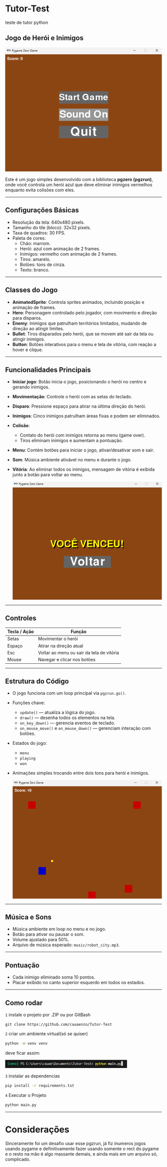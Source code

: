 # Tutor-Test
teste de tutor python
## Jogo de Herói e Inimigos
![Image](galeria/home.png) 

Este é um jogo simples desenvolvido com a biblioteca **pgzero (pgzrun)**, onde você controla um herói azul que deve eliminar inimigos vermelhos enquanto evita colisões com eles.

---

## Configurações Básicas

- Resolução da tela: 640x480 pixels.
- Tamanho do tile (bloco): 32x32 pixels.
- Taxa de quadros: 30 FPS.
- Paleta de cores:
  - Chão: marrom.
  - Herói: azul com animação de 2 frames.
  - Inimigos: vermelho com animação de 2 frames.
  - Tiros: amarelo.
  - Botões: tons de cinza.
  - Texto: branco.

---

## Classes do Jogo

- **AnimatedSprite**: Controla sprites animados, incluindo posição e animação de frames.
- **Hero**: Personagem controlado pelo jogador, com movimento e direção para disparos.
- **Enemy**: Inimigos que patrulham territórios limitados, mudando de direção ao atingir limites.
- **Bullet**: Tiros disparados pelo herói, que se movem até sair da tela ou atingir inimigos.
- **Button**: Botões interativos para o menu e tela de vitória, com reação a hover e clique.

---

## Funcionalidades Principais

- **Iniciar jogo**: Botão inicia o jogo, posicionando o herói no centro e gerando inimigos.
- **Movimentação**: Controle o herói com as setas do teclado.
- **Disparo**: Pressione espaço para atirar na última direção do herói.
- **Inimigos**: Cinco inimigos patrulham áreas fixas e podem ser eliminados.
- **Colisão**:
  - Contato do herói com inimigos retorna ao menu (game over).
  - Tiros eliminam inimigos e aumentam a pontuação.
- **Menu**: Contém botões para iniciar o jogo, ativar/desativar som e sair.
- **Som**: Música ambiente ativável no menu e durante o jogo.
- **Vitória**: Ao eliminar todos os inimigos, mensagem de vitória é exibida junto a botão para voltar ao menu.

  ![Image](galeria/you_win.png)
---

## Controles

| Tecla / Ação | Função                         |
|--------------|-------------------------------|
| Setas        | Movimentar o herói            |
| Espaço       | Atirar na direção atual       |
| Esc          | Voltar ao menu ou sair da tela de vitória |
| Mouse        | Navegar e clicar nos botões   |

---

## Estrutura do Código

- O jogo funciona com um loop principal via `pgzrun.go()`.
- Funções chave:
  - `update()` — atualiza a lógica do jogo.
  - `draw()` — desenha todos os elementos na tela.
  - `on_key_down()` — gerencia eventos de teclado.
  - `on_mouse_move()` e `on_mouse_down()` — gerenciam interação com botões.
- Estados do jogo:
  - `menu`
  - `playing`
  - `won`
- Animações simples trocando entre dois tons para herói e inimigos.
  
  ![Image](galeria/jogo_rolando.png) 

---

## Música e Sons

- Música ambiente em loop no menu e no jogo.
- Botão para ativar ou pausar o som.
- Volume ajustado para 50%.
- Arquivo de música esperado: `music/robot_city.mp3`.

---

## Pontuação

- Cada inimigo eliminado soma 10 pontos.
- Placar exibido no canto superior esquerdo em todos os estados.

---
## Como rodar
`1` instale o projeto por .ZIP ou por GitBash
```gitbash
git clone https://github.com/cauaenzo/Tutor-Test
```
`2` criar um ambiente virtual(só se quiser)
```bash
python -m venv venv
```
deve ficar assim:

![Image](galeria/caminho_relativo.png)

`3` instalar as dependencias
```bash
pip install -r requirements.txt
```
`4` Executar o Projeto
```bash
python main.py
```
---
# Considerações
Sinceramente foi um desafio usar esse pgzrun, já fiz inumeros jogos usando pygame e definitivamente fazer usando somente 
o rect do pygame e o resto na mão é algo massante demais, e ainda mais em um arquivo só, complicado.
